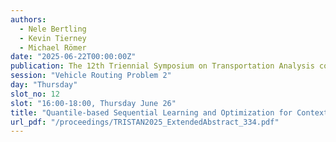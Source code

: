 ```yaml
---
authors:
  - Nele Bertling
  - Kevin Tierney
  - Michael Römer
date: "2025-06-22T00:00:00Z"
publication: The 12th Triennial Symposium on Transportation Analysis conference
session: "Vehicle Routing Problem 2"
day: "Thursday"
slot_no: 12
slot: "16:00-18:00, Thursday June 26"
title: "Quantile-based Sequential Learning and Optimization for Contextual Stochastic Vehicle Routing"
url_pdf: "/proceedings/TRISTAN2025_ExtendedAbstract_334.pdf"
---
```

